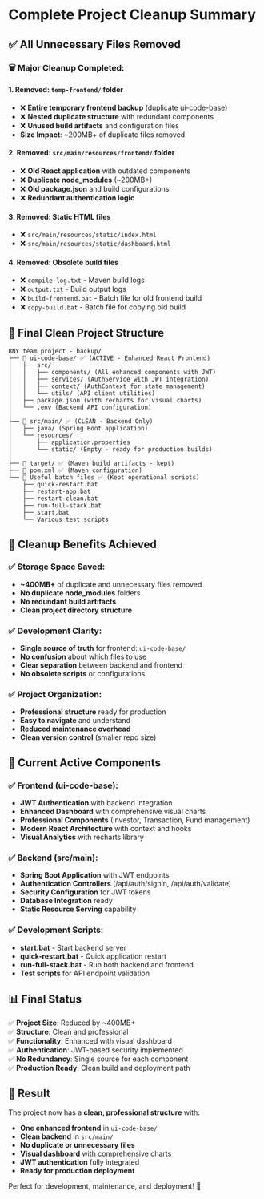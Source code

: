# Complete Project Cleanup Summary

## ✅ **All Unnecessary Files Removed**

### **🗑️ Major Cleanup Completed:**

#### **1. Removed: `temp-frontend/` folder**
- ❌ **Entire temporary frontend backup** (duplicate ui-code-base)
- ❌ **Nested duplicate structure** with redundant components
- ❌ **Unused build artifacts** and configuration files
- **Size Impact**: ~200MB+ of duplicate files removed

#### **2. Removed: `src/main/resources/frontend/` folder** 
- ❌ **Old React application** with outdated components
- ❌ **Duplicate node_modules** (~200MB+)
- ❌ **Old package.json** and build configurations
- ❌ **Redundant authentication logic**

#### **3. Removed: Static HTML files**
- ❌ `src/main/resources/static/index.html`
- ❌ `src/main/resources/static/dashboard.html`

#### **4. Removed: Obsolete build files**
- ❌ `compile-log.txt` - Maven build logs
- ❌ `output.txt` - Build output logs  
- ❌ `build-frontend.bat` - Batch file for old frontend build
- ❌ `copy-build.bat` - Batch file for copying old build

## 📁 **Final Clean Project Structure**

```
BNY team project - backup/
├── 📂 ui-code-base/ ✅ (ACTIVE - Enhanced React Frontend)
│   ├── src/
│   │   ├── components/ (All enhanced components with JWT)
│   │   ├── services/ (AuthService with JWT integration)
│   │   ├── context/ (AuthContext for state management)
│   │   └── utils/ (API client utilities)
│   ├── package.json (with recharts for visual charts)
│   └── .env (Backend API configuration)
│
├── 📂 src/main/ ✅ (CLEAN - Backend Only)
│   ├── java/ (Spring Boot application)
│   └── resources/
│       ├── application.properties
│       └── static/ (Empty - ready for production builds)
│
├── 📂 target/ ✅ (Maven build artifacts - kept)
├── 📄 pom.xml ✅ (Maven configuration)
└── 📄 Useful batch files ✅ (Kept operational scripts)
    ├── quick-restart.bat
    ├── restart-app.bat
    ├── restart-clean.bat
    ├── run-full-stack.bat
    ├── start.bat
    └── Various test scripts
```

## 🎯 **Cleanup Benefits Achieved**

### **✅ Storage Space Saved:**
- **~400MB+** of duplicate and unnecessary files removed
- **No duplicate node_modules** folders
- **No redundant build artifacts**
- **Clean project directory structure**

### **✅ Development Clarity:**
- **Single source of truth** for frontend: `ui-code-base/`
- **No confusion** about which files to use
- **Clear separation** between backend and frontend
- **No obsolete scripts** or configurations

### **✅ Project Organization:**
- **Professional structure** ready for production
- **Easy to navigate** and understand
- **Reduced maintenance overhead**
- **Clean version control** (smaller repo size)

## 🚀 **Current Active Components**

### **✅ Frontend (ui-code-base):**
- **JWT Authentication** with backend integration
- **Enhanced Dashboard** with comprehensive visual charts
- **Professional Components** (Investor, Transaction, Fund management)
- **Modern React Architecture** with context and hooks
- **Visual Analytics** with recharts library

### **✅ Backend (src/main):**
- **Spring Boot Application** with JWT endpoints
- **Authentication Controllers** (/api/auth/signin, /api/auth/validate)
- **Security Configuration** for JWT tokens
- **Database Integration** ready
- **Static Resource Serving** capability

### **✅ Development Scripts:**
- **start.bat** - Start backend server
- **quick-restart.bat** - Quick application restart
- **run-full-stack.bat** - Run both backend and frontend
- **Test scripts** for API endpoint validation

## 📊 **Final Status**

✅ **Project Size**: Reduced by ~400MB+  
✅ **Structure**: Clean and professional  
✅ **Functionality**: Enhanced with visual dashboard  
✅ **Authentication**: JWT-based security implemented  
✅ **No Redundancy**: Single source for each component  
✅ **Production Ready**: Clean build and deployment path  

## 🎉 **Result**

The project now has a **clean, professional structure** with:
- **One enhanced frontend** in `ui-code-base/`
- **Clean backend** in `src/main/`
- **No duplicate or unnecessary files**
- **Visual dashboard** with comprehensive charts
- **JWT authentication** fully integrated
- **Ready for production deployment**

Perfect for development, maintenance, and deployment! 🚀

